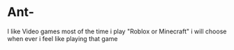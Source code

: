 # Ant-
I like Video games most of the time i play "Roblox or Minecraft" i will choose when ever i feel like playing that game
